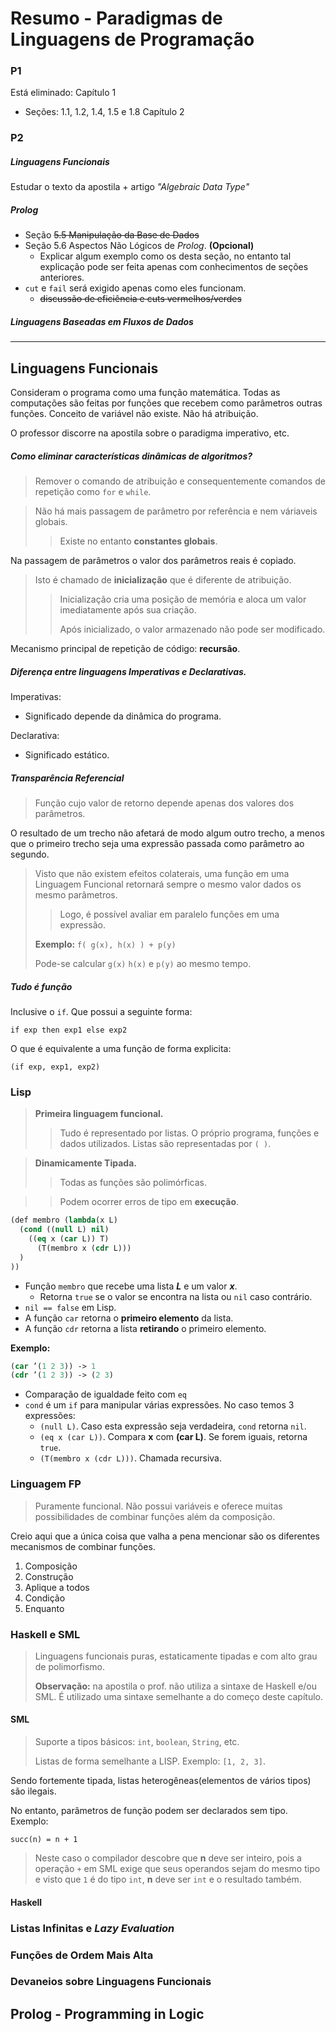 # Resumo - Paradigmas de Linguagens de Programação

### P1

Está eliminado:
Capítulo 1
- Seções: 1.1, 1.2, 1.4, 1.5 e 1.8
Capítulo 2



### P2

##### Linguagens Funcionais
Estudar o texto da apostila + artigo _"Algebraic Data Type"_

##### _Prolog_
- Seção ~~5.5 Manipulação da Base de Dados~~
- Seção 5.6 Aspectos Não Lógicos de _Prolog_. **(Opcional)**
  + Explicar algum exemplo como os desta seção, no entanto tal explicação pode ser feita apenas com conhecimentos de seções anteriores.
- `cut` e `fail` será exigido apenas como eles funcionam.
  + ~~discussão de eficiência e cuts vermelhos/verdes~~

##### Linguagens Baseadas em Fluxos de Dados

---

## Linguagens Funcionais

Consideram o programa como uma função matemática. Todas as computações são feitas por funções que recebem como parâmetros outras funções.
Conceito de variável não existe. Não há atribuição.

O professor discorre na apostila sobre o paradigma imperativo, etc.

##### Como eliminar características dinâmicas de algoritmos?
> Remover o comando de atribuição e consequentemente comandos de repetição como `for` e `while`.

> Não há mais passagem de parâmetro por referência e nem váriaveis globais.
>> Existe no entanto **constantes globais**.

Na passagem de parâmetros o valor dos parâmetros reais é copiado.
> Isto é chamado de **inicialização** que é diferente de atribuição.
>> Inicialização cria uma posição de memória e aloca um valor imediatamente após sua criação.
>> 
>> Após inicializado, o valor armazenado não pode ser modificado.

Mecanismo principal de repetição de código: **recursão**.

##### Diferença entre linguagens Imperativas e Declarativas.
Imperativas:
- Significado depende da dinâmica do programa.

Declarativa:
- Significado estático.

##### Transparência Referencial
> Função cujo valor de retorno depende apenas dos valores dos parâmetros.

O resultado de um trecho não afetará de modo algum outro trecho, a menos que o primeiro trecho seja uma expressão passada como parâmetro ao segundo.

> Visto que não existem efeitos colaterais, uma função em uma Linguagem Funcional retornará sempre o mesmo valor dados os mesmo parâmetros.
>> Logo, é possível avaliar em paralelo funções em uma expressão.
>
> **Exemplo:** `f( g(x), h(x) ) + p(y)`
> 
> Pode-se calcular `g(x)` `h(x)` e `p(y)` ao mesmo tempo.

##### Tudo é função
Inclusive o `if`. Que possui a seguinte forma:

`if exp then exp1 else exp2`

O que é equivalente a uma função de forma explicita:

`(if exp, exp1, exp2)`

### Lisp

> **Primeira linguagem funcional.**
>> Tudo é representado por listas. O próprio programa, funções e dados utilizados.
>> Listas são representadas por `( )`.

> **Dinamicamente Tipada.**
>> Todas as funções são polimórficas.

>> Podem ocorrer erros de tipo em **execução**.

```lisp
(def membro (lambda(x L)
  (cond ((null L) nil)
    ((eq x (car L)) T)
      (T(membro x (cdr L)))
  )
))
```
- Função `membro` que recebe uma lista ***L*** e um valor ***x***.
  + Retorna `true` se o valor se encontra na lista ou `nil` caso contrário.
- `nil == false` em Lisp.
- A função `car` retorna o **primeiro elemento** da lista.
- A função `cdr` retorna a lista **retirando** o primeiro elemento.

**Exemplo:**
```lisp
(car ’(1 2 3)) -> 1
(cdr ’(1 2 3)) -> (2 3)
```
- Comparação de igualdade feito com `eq`
- `cond` é um `if` para manipular várias expressões. No caso temos 3 expressões:
  + `(null L)`. Caso esta expressão seja verdadeira, `cond` retorna `nil`.
  + `(eq x (car L))`. Compara **x** com **(car L)**. Se forem iguais, retorna `true`.
  + `(T(membro x (cdr L)))`. Chamada recursiva.

### Linguagem FP
> Puramente funcional. Não possui variáveis e oferece muitas possibilidades de combinar funções além da composição.

Creio aqui que a única coisa que valha a pena mencionar são os diferentes mecanismos de combinar funções.

1. Composição
2. Construção
3. Aplique a todos
4. Condição
5. Enquanto

### Haskell e SML
> Linguagens funcionais puras, estaticamente tipadas e com alto grau de polimorfismo.
> 
> **Observação:** na apostila o prof. não utiliza a sintaxe de Haskell e/ou SML. É utilizado uma sintaxe semelhante a do começo deste capítulo.

#### SML
> Suporte a tipos básicos: `int`, `boolean`, `String`, etc.
> 
> Listas de forma semelhante a LISP. Exemplo: `[1, 2, 3]`.

Sendo fortemente tipada, listas heterogêneas(elementos de vários tipos) são ilegais.

No entanto, parâmetros de função podem ser declarados sem tipo. Exemplo:

`succ(n) = n + 1`
> Neste caso o compilador descobre que **n** deve ser inteiro, pois a operação `+` em SML exige que seus operandos sejam do mesmo tipo e visto que `1` é do tipo `int`, **n** deve ser `int` e o resultado também.

#### Haskell

### Listas Infinitas e _Lazy Evaluation_

### Funções de Ordem Mais Alta

### Devaneios sobre Linguagens Funcionais


## Prolog - Programming in Logic













